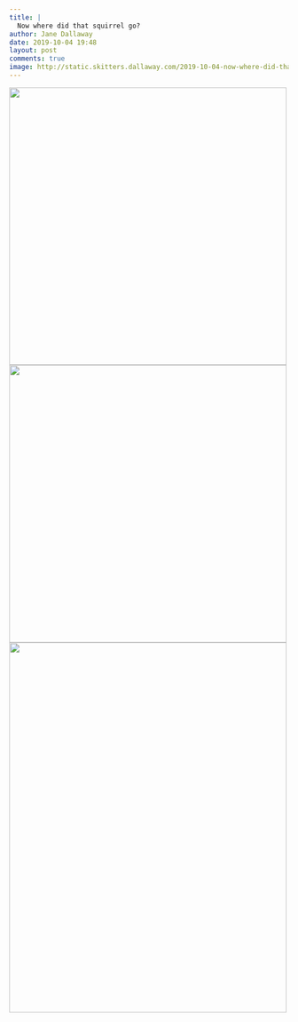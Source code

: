 ```yaml
---
title: |
  Now where did that squirrel go?
author: Jane Dallaway
date: 2019-10-04 19:48
layout: post
comments: true
image: http://static.skitters.dallaway.com/2019-10-04-now-where-did-that-squirrel-go-thumb-1-IMG-0016.JPG
---
```


<div>
        <a href="http://static.skitters.dallaway.com/2019-10-04-now-where-did-that-squirrel-go-fullsize-1-IMG-0016.JPG">
          <img src="http://static.skitters.dallaway.com/2019-10-04-now-where-did-that-squirrel-go-thumb-1-IMG-0016.JPG" width="500" height="500"/>
        </a>
      </div><div>
        <a href="http://static.skitters.dallaway.com/2019-10-04-now-where-did-that-squirrel-go-fullsize-2-IMG-0017.JPG">
          <img src="http://static.skitters.dallaway.com/2019-10-04-now-where-did-that-squirrel-go-thumb-2-IMG-0017.JPG" width="500" height="500"/>
        </a>
      </div><div>
        <a href="http://static.skitters.dallaway.com/2019-10-04-now-where-did-that-squirrel-go-fullsize-3-IMG-0018.JPG">
          <img src="http://static.skitters.dallaway.com/2019-10-04-now-where-did-that-squirrel-go-thumb-3-IMG-0018.JPG" width="500" height="667"/>
        </a>
      </div>


   
      